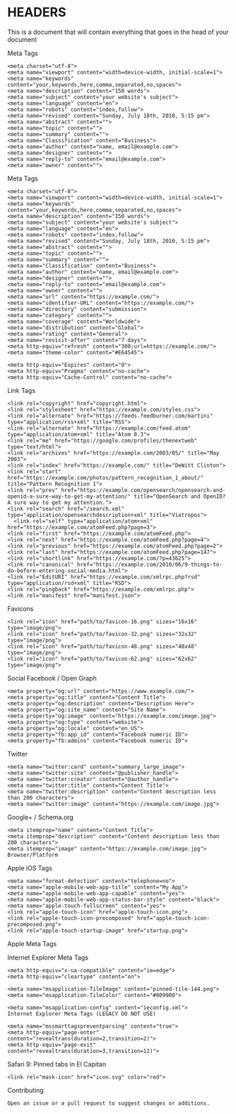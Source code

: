# HEADERS

This is a document that will contain everything that goes in the head of your document



Meta Tags

    <meta charset="utf-8">
    <meta name="viewport" content="width=device-width, initial-scale=1">
    <meta name="keywords" content="your,keywords,here,comma,separated,no,spaces">
    <meta name="description" content="150 words">
    <meta name="subject" content="your website's subject">
    <meta name="language" content="en">
    <meta name="robots" content="index,follow">
    <meta name="revised" content="Sunday, July 18th, 2010, 5:15 pm">
    <meta name="abstract" content="">
    <meta name="topic" content="">
    <meta name="summary" content="">
    <meta name="Classification" content="Business">
    <meta name="author" content="name, email@example.com">
    <meta name="designer" content="">
    <meta name="reply-to" content="email@example.com">
    <meta name="owner" content="">
    
Meta Tags

    <meta charset="utf-8">
    <meta name="viewport" content="width=device-width, initial-scale=1">
    <meta name="keywords" content="your,keywords,here,comma,separated,no,spaces">
    <meta name="description" content="150 words">
    <meta name="subject" content="your website's subject">
    <meta name="language" content="en">
    <meta name="robots" content="index,follow">
    <meta name="revised" content="Sunday, July 18th, 2010, 5:15 pm">
    <meta name="abstract" content="">
    <meta name="topic" content="">
    <meta name="summary" content="">
    <meta name="Classification" content="Business">
    <meta name="author" content="name, email@example.com">
    <meta name="designer" content="">
    <meta name="reply-to" content="email@example.com">
    <meta name="owner" content="">
    <meta name="url" content="https://example.com/">
    <meta name="identifier-URL" content="https://example.com/">
    <meta name="directory" content="submission">
    <meta name="category" content="">
    <meta name="coverage" content="Worldwide">
    <meta name="distribution" content="Global">
    <meta name="rating" content="General">
    <meta name="revisit-after" content="7 days">
    <meta http-equiv="refresh" content="300;url=https://example.com/">
    <meta name="theme-color" content="#E64545">

<!-- Cache Control -->

    <meta http-equiv="Expires" content="0">
    <meta http-equiv="Pragma" content="no-cache">
    <meta http-equiv="Cache-Control" content="no-cache">

Link Tags

    <link rel="copyright" href="copyright.html">
    <link rel="stylesheet" href="https://example.com/styles.css">
    <link rel="alternate" href="https://feeds.feedburner.com/martini" type="application/rss+xml" title="RSS">
    <link rel="alternate" href="https://example.com/feed.atom" type="application/atom+xml" title="Atom 0.3">
    <link rel="me" href="https://google.com/profiles/thenextweb" type="text/html">
    <link rel="archives" href="https://example.com/2003/05/" title="May 2003">
    <link rel="index" href="https://example.com/" title="DeWitt Clinton">
    <link rel="start" href="https://example.com/photos/pattern_recognition_1_about/" title="Pattern Recognition 1">
    <link rel="prev" href="https://example.com/opensearch/opensearch-and-openid-a-sure-way-to-get-my-attention/" title="OpenSearch and OpenID? A sure way to get my attention.">
    <link rel="search" href="/search.xml" type="application/opensearchdescription+xml" title="Viatropos">
      <link rel="self" type="application/atom+xml" href="https://example.com/atomFeed.php?page=3">
    <link rel="first" href="https://example.com/atomFeed.php">
    <link rel="next" href="https://example.com/atomFeed.php?page=4">
    <link rel="previous" href="https://example.com/atomFeed.php?page=2">
    <link rel="last" href="https://example.com/atomFeed.php?page=147">
    <link rel="shortlink" href="https://example.com/?p=43625">
    <link rel="canonical" href="https://example.com/2010/06/9-things-to-do-before-entering-social-media.html">
    <link rel="EditURI" href="https://example.com/xmlrpc.php?rsd" type="application/rsd+xml" title="RSD">
    <link rel="pingback" href="https://example.com/xmlrpc.php">
    <link rel="manifest" href="manifest.json">

Favicons
<!-- For IE 10 and below -->  
<!-- No link, just place a file called favicon.ico in the root directory -->
<!-- For IE 11, Chrome, Firefox, Safari, Opera -->  

    <link rel="icon" href="path/to/favicon-16.png" sizes="16x16" type="image/png">  
    <link rel="icon" href="path/to/favicon-32.png" sizes="32x32" type="image/png">  
    <link rel="icon" href="path/to/favicon-48.png" sizes="48x48" type="image/png">  
    <link rel="icon" href="path/to/favicon-62.png" sizes="62x62" type="image/png">
<!-- More info: https://bitsofco.de/all-about-favicons-and-touch-icons/ -->


Social
Facebook / Open Graph

    <meta property="og:url" content="https://www.example.com/">
    <meta property="og:title" content="Content Title">
    <meta property="og:description" content="Description Here">
    <meta property="og:site_name" content="Site Name">
    <meta property="og:image" content="https://example.com/image.jpg">
    <meta property="og:type" content="website">
    <meta property="og:locale" content="en_US">
    <meta property="fb:app_id" content="Facebook numeric ID">
    <meta property="fb:admins" content="Facebook numeric ID">
<!-- Facebook: https://developers.facebook.com/docs/sharing/webmasters#markup -->


Twitter

    <meta name="twitter:card" content="summary_large_image">
    <meta name="twitter:site" content="@publisher_handle">
    <meta name="twitter:creator" content="@author_handle">
    <meta name="twitter:title" content="Content Title">
    <meta name="twitter:description" content="Content description less than 200 characters">
    <meta name="twitter:image" content="https://example.com/image.jpg">
<!-- Twitter summary card with large image must be at least 280x150px -->
<!-- More info: https://dev.twitter.com/cards/getting-started -->


Google+ / Schema.org

    <meta itemprop="name" content="Content Title">
    <meta itemprop="description" content="Content description less than 200 characters">
    <meta itemprop="image" content="https://example.com/image.jpg">
    Browser/Platform

Apple iOS Tags

    <meta name="format-detection" content="telephone=no">
    <meta name="apple-mobile-web-app-title" content="My App">
    <meta name="apple-mobile-web-app-capable" content="yes">
    <meta name="apple-mobile-web-app-status-bar-style" content="black">
    <meta name="apple-touch-fullscreen" content="yes">
    <link rel="apple-touch-icon" href="apple-touch-icon.png">
    <link rel="apple-touch-icon-precomposed" href="apple-touch-icon-precomposed.png">
    <link rel="apple-touch-startup-image" href="startup.png">
<!-- More info: https://developer.apple.com/safari/library/documentation/appleapplications/reference/safarihtmlref/articles/metatags.html -->
Apple Meta Tags

Internet Explorer Meta Tags

    <meta http-equiv="x-ua-compatible" content="ie=edge">
    <meta http-equiv="cleartype" content="on">

<!-- Pinned Site -->
<!-- IE 10 / Windows 8 -->

    <meta name="msapplication-TileImage" content="pinned-tile-144.png">  
    <meta name="msapplication-TileColor" content="#009900">
<!-- IE 11 / Windows 9.1 -->

    <meta name="msapplication-config" content="ieconfig.xml">
    Internet Explorer Meta Tags (LEGACY DO NOT USE)

<!-- Legacy Tags (DO NOT USE) -->

    <meta name="mssmarttagspreventparsing" content="true">
    <meta http-equiv="page-enter" content="revealtrans(duration=2,transition=2)">
    <meta http-equiv="page-exit" content="revealtrans(duration=3,transition=12)">
    
Safari 9: Pinned tabs in El Capitan

    <link rel="mask-icon" href="icon.svg" color="red">


Contributing

    Open an issue or a pull request to suggest changes or additions.  
